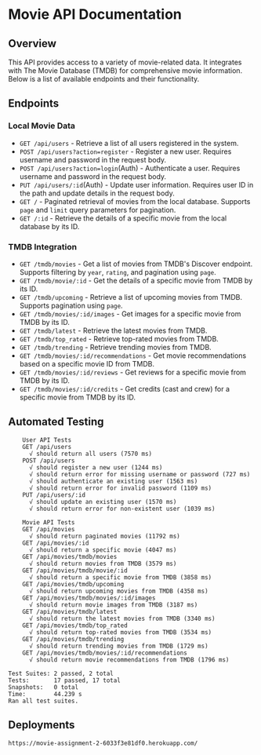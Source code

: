 # Movie API Documentation

## Overview
This API provides access to a variety of movie-related data. 
It integrates with The Movie Database (TMDB) for comprehensive movie information. 
Below is a list of available endpoints and their functionality.

## Endpoints

### Local Movie Data
+ `GET /api/users` - Retrieve a list of all users registered in the system.
+ `POST /api/users?action=register` - Register a new user. Requires username and password in the request body.
+ `POST /api/users?action=login`(Auth) - Authenticate a user. Requires username and password in the request body.
+ `PUT /api/users/:id`(Auth) - Update user information. Requires user ID in the path and update details in the request body.
+ `GET /` - Paginated retrieval of movies from the local database. Supports `page` and `limit` query parameters for pagination.
+ `GET /:id` - Retrieve the details of a specific movie from the local database by its ID.

### TMDB Integration
+ `GET /tmdb/movies` - Get a list of movies from TMDB's Discover endpoint. Supports filtering by `year`, `rating`, and pagination using `page`.
+ `GET /tmdb/movie/:id` - Get the details of a specific movie from TMDB by its ID.
+ `GET /tmdb/upcoming` - Retrieve a list of upcoming movies from TMDB. Supports pagination using `page`.
+ `GET /tmdb/movies/:id/images` - Get images for a specific movie from TMDB by its ID.
+ `GET /tmdb/latest` - Retrieve the latest movies from TMDB.
+ `GET /tmdb/top_rated` - Retrieve top-rated movies from TMDB.
+ `GET /tmdb/trending` - Retrieve trending movies from TMDB.
+ `GET /tmdb/movies/:id/recommendations` - Get movie recommendations based on a specific movie ID from TMDB.
+ `GET /tmdb/movies/:id/reviews` - Get reviews for a specific movie from TMDB by its ID.
+ `GET /tmdb/movies/:id/credits` - Get credits (cast and crew) for a specific movie from TMDB by its ID.

## Automated Testing

~~~
    User API Tests
    GET /api/users                                                                                      
      √ should return all users (7570 ms)  
    POST /api/users                                                                                            
      √ should register a new user (1244 ms)                                                                   
      √ should return error for missing username or password (727 ms)                                          
      √ should authenticate an existing user (1563 ms)   
      √ should return error for invalid password (1109 ms)  
    PUT /api/users/:id                                                                                         
      √ should update an existing user (1570 ms)                                                               
      √ should return error for non-existent user (1039 ms)
      
    Movie API Tests
    GET /api/movies
      √ should return paginated movies (11792 ms)
    GET /api/movies/:id                                                                                        
      √ should return a specific movie (4047 ms)                                                               
    GET /api/movies/tmdb/movies                                                                                
      √ should return movies from TMDB (3579 ms)                                                               
    GET /api/movies/tmdb/movie/:id                                                                             
      √ should return a specific movie from TMDB (3858 ms)                                                     
    GET /api/movies/tmdb/upcoming                                                                              
      √ should return upcoming movies from TMDB (4358 ms)                                                      
    GET /api/movies/tmdb/movies/:id/images                                                                     
      √ should return movie images from TMDB (3187 ms)                                                         
    GET /api/movies/tmdb/latest                                                                                
      √ should return the latest movies from TMDB (3340 ms)                                                    
    GET /api/movies/tmdb/top_rated                                                                             
      √ should return top-rated movies from TMDB (3534 ms)                                                     
    GET /api/movies/tmdb/trending                                                                              
      √ should return trending movies from TMDB (1729 ms)                                                      
    GET /api/movies/tmdb/movies/:id/recommendations                                                            
      √ should return movie recommendations from TMDB (1796 ms) 

Test Suites: 2 passed, 2 total
Tests:       17 passed, 17 total
Snapshots:   0 total
Time:        44.239 s
Ran all test suites.
~~~

## Deployments
    https://movie-assignment-2-6033f3e81df0.herokuapp.com/
